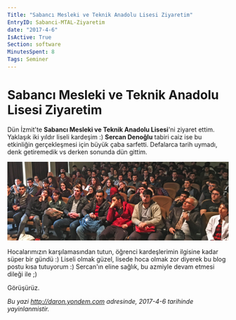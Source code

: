 ```yaml
---
Title: "Sabancı Mesleki ve Teknik Anadolu Lisesi Ziyaretim"
EntryID: Sabanci-MTAL-Ziyaretim
date: "2017-4-6"
IsActive: True
Section: software
MinutesSpent: 8
Tags: Seminer
---
```

# Sabancı Mesleki ve Teknik Anadolu Lisesi Ziyaretim
Dün İzmit'te **Sabancı Mesleki ve Teknik Anadolu Lisesi**'ni ziyaret ettim. Yaklaşık iki yıldır liseli kardeşim :) **Sercan Denoğlu** tabiri caiz ise bu etkinliğin gerçekleşmesi için büyük çaba sarfetti. Defalarca tarih uymadı, denk getiremedik vs derken sonunda dün gittim.

![Sabancı Mesleki ve Teknik Anadolu Lisesi Oturumum](media/Sabanci-MTAL-Ziyaretim/sabanci-meslek.jpg)

Hocalarımızın karşılamasından tutun, öğrenci kardeşlerimin ilgisine kadar süper bir gündü :) Liseli olmak güzel, lisede hoca olmak zor diyerek bu blog postu kısa tutuyorum :) Sercan'ın eline sağlık, bu azmiyle devam etmesi dileği ile ;)

Görüşürüz.

*Bu yazi http://daron.yondem.com adresinde, 2017-4-6 tarihinde yayinlanmistir.*
